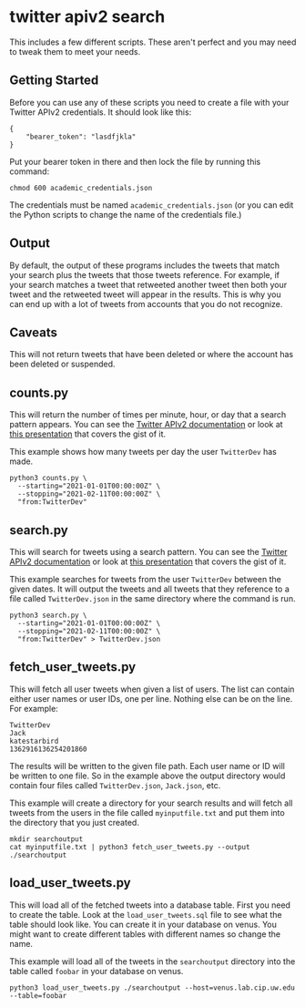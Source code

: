 # twitter apiv2 search

This includes a few different scripts. These aren't perfect and you may need to
tweak them to meet your needs.

## Getting Started

Before you can use any of these scripts you need to create a file with your
Twitter APIv2 credentials. It should look like this:

```jsonfile
{
    "bearer_token": "lasdfjkla"
}
```

Put your bearer token in there and then lock the file by running this command:

```
chmod 600 academic_credentials.json
```

The credentials must be named `academic_credentials.json` (or you can edit the
Python scripts to change the name of the credentials file.)

## Output

By default, the output of these programs includes the tweets that match your
search plus the tweets that those tweets reference. For example, if your search
matches a tweet that retweeted another tweet then both your tweet and the
retweeted tweet will appear in the results. This is why you can end up with a
lot of tweets from accounts that you do not recognize.

## Caveats

This will not return tweets that have been deleted or where the account has
been deleted or suspended.

## counts.py

This will return the number of times per minute, hour, or day that a search
pattern appears. You can see the [Twitter APIv2 documentation](https://developer.twitter.com/en/docs/twitter-api/tweets/search/introduction) or look at [this presentation](https://docs.google.com/presentation/d/13BMR4N5xlYLR6HRyjOJ6UJgG3KH6jV828uARnZK8EJQ/edit?usp=sharing) that covers the gist of it.

This example shows how many tweets per day the user `TwitterDev` has made.

```
python3 counts.py \
  --starting="2021-01-01T00:00:00Z" \
  --stopping="2021-02-11T00:00:00Z" \
  "from:TwitterDev"
```

## search.py

This will search for tweets using a search pattern. You can see the [Twitter APIv2 documentation](https://developer.twitter.com/en/docs/twitter-api/tweets/search/introduction) or look at [this presentation](https://uwnetid.sharepoint.com/:p:/r/sites/ischoolusers/CIP/Infrastructure/Training/Twitter%20APIv2.pptx?d=w0ba1ce4d948a475791806a67295d34fc&csf=1&web=1&e=DcE8aI) that covers the gist of it.

This example searches for tweets from the user `TwitterDev` between the given
dates. It will output the tweets and all tweets that they reference to a file
called `TwitterDev.json` in the same directory where the command is run.

```
python3 search.py \
  --starting="2021-01-01T00:00:00Z" \
  --stopping="2021-02-11T00:00:00Z" \
  "from:TwitterDev" > TwitterDev.json
```

## fetch_user_tweets.py

This will fetch all user tweets when given a list of users. The list can
contain either user names or user IDs, one per line. Nothing else can be on the
line. For example:

```
TwitterDev
Jack
katestarbird
1362916136254201860
```

The results will be written to the given file path. Each user name or ID will
be written to one file. So in the example above the output directory would
contain four files called `TwitterDev.json`, `Jack.json`, etc.

This example will create a directory for your search results and will fetch
all tweets from the users in the file called `myinputfile.txt` and put them
into the directory that you just created.

```
mkdir searchoutput
cat myinputfile.txt | python3 fetch_user_tweets.py --output ./searchoutput
```

## load_user_tweets.py

This will load all of the fetched tweets into a database table. First you need
to create the table. Look at the `load_user_tweets.sql` file to see what the
table should look like. You can create it in your database on venus. You might
want to create different tables with different names so change the name.

This example will load all of the tweets in the `searchoutput` directory into
the table called `foobar` in your database on venus.

```
python3 load_user_tweets.py ./searchoutput --host=venus.lab.cip.uw.edu --table=foobar
```
